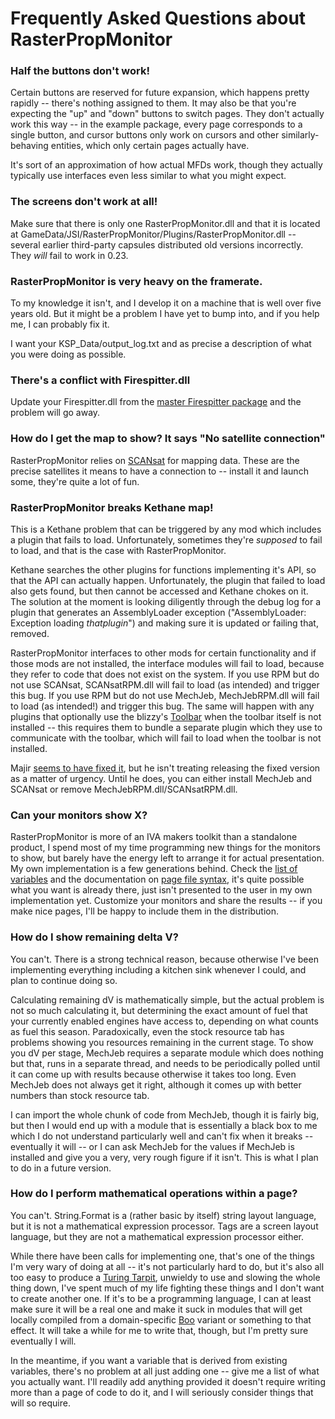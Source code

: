 # Frequently Asked Questions about RasterPropMonitor

### Half the buttons don't work!

Certain buttons are reserved for future expansion, which happens pretty rapidly -- there's nothing assigned to them. It may also be that you're expecting the "up" and "down" buttons to switch pages. They don't actually work this way -- in the example package, every page corresponds to a single button, and cursor buttons only work on cursors and other similarly-behaving entities, which only certain pages actually have.

It's sort of an approximation of how actual MFDs work, though they actually typically use interfaces even less similar to what you might expect. 

### The screens don't work at all!

Make sure that there is only one RasterPropMonitor.dll and that it is located at GameData/JSI/RasterPropMonitor/Plugins/RasterPropMonitor.dll -- several earlier third-party capsules distributed old versions incorrectly. They *will* fail to work in 0.23.

### RasterPropMonitor is very heavy on the framerate.

To my knowledge it isn't, and I develop it on a machine that is well over five years old. But it might be a problem I have yet to bump into, and if you help me, I can probably fix it.

I want your KSP_Data/output_log.txt and as precise a description of what you were doing as possible.

### There's a conflict with Firespitter.dll

Update your Firespitter.dll from the [master Firespitter package](http://kerbalspaceport.com/firespitter-propeller-plane-parts/) and the problem will go away.

### How do I get the map to show? It says "No satellite connection"

RasterPropMonitor relies on [SCANsat](http://forum.kerbalspaceprogram.com/threads/55832) for mapping data. These are the precise satellites it means to have a connection to -- install it and launch some, they're quite a lot of fun.

### RasterPropMonitor breaks Kethane map!

This is a Kethane problem that can be triggered by any mod which includes a plugin that fails to load. Unfortunately, sometimes they're *supposed* to fail to load, and that is the case with RasterPropMonitor.

Kethane searches the other plugins for functions implementing it's API, so that the API can actually happen. Unfortunately, the plugin that failed to load also gets found, but then cannot be accessed and Kethane chokes on it. The solution at the moment is looking diligently through the debug log for a plugin that generates an AssemblyLoader exception ("AssemblyLoader: Exception loading *thatplugin*") and making sure it is updated or failing that, removed.

RasterPropMonitor interfaces to other mods for certain functionality and if those mods are not installed, the interface modules will fail to load, because they refer to code that does not exist on the system. If you use RPM but do not use SCANsat, SCANsatRPM.dll will fail to load (as intended) and trigger this bug. If you use RPM but do not use MechJeb, MechJebRPM.dll will fail to load (as intended!) and trigger this bug. The same will happen with any plugins that optionally use the blizzy's [Toolbar](http://forum.kerbalspaceprogram.com/threads/60066) when the toolbar itself is not installed -- this requires them to bundle a separate plugin which they use to communicate with the toolbar, which will fail to load when the toolbar is not installed.

Majir [seems to have fixed it](https://github.com/Majiir/Kethane/commit/e97d806b63cad6921532a612974fd941c9f50209), but he isn't treating releasing the fixed version as a matter of urgency. Until he does, you can either install MechJeb and SCANsat or remove MechJebRPM.dll/SCANsatRPM.dll.

### Can your monitors show X?

RasterPropMonitor is more of an IVA makers toolkit than a standalone product, I spend most of my time programming new things for the monitors to show, but barely have the energy left to arrange it for actual presentation. My own implementation is a few generations behind. Check the [list of variables](https://github.com/Mihara/RasterPropMonitor/wiki/Defined-variables) and the documentation on [page file syntax](https://github.com/Mihara/RasterPropMonitor/wiki/Writing-page-definition-files), it's quite possible what you want is already there, just isn't presented to the user in my own implementation yet. Customize your monitors and share the results -- if you make nice pages, I'll be happy to include them in the distribution.

### How do I show remaining delta V?

You can't. There is a strong technical reason, because otherwise I've been implementing everything including a kitchen sink whenever I could, and plan to continue doing so.

Calculating remaining dV is mathematically simple, but the actual problem is not so much calculating it, but determining the exact amount of fuel that your currently enabled engines have access to, depending on what counts as fuel this season. Paradoxically, even the stock resource tab has problems showing you resources remaining in the current stage. To show you dV per stage, MechJeb requires a separate module which does nothing but that, runs in a separate thread, and needs to be periodically polled until it can come up with results because otherwise it takes too long. Even MechJeb does not always get it right, although it comes up with better numbers than stock resource tab.

I can import the whole chunk of code from MechJeb, though it is fairly big, but then I would end up with a module that is essentially a black box to me which I do not understand particularly well and can't fix when it breaks -- eventually it will -- or I can ask MechJeb for the values if MechJeb is installed and give you a very, very rough figure if it isn't. This is what I plan to do in a future version.

### How do I perform mathematical operations within a page? 

You can't. String.Format is a (rather basic by itself) string layout language, but it is not a mathematical expression processor. Tags are a screen layout language, but they are not a mathematical expression processor either.

While there have been calls for implementing one, that's one of the things I'm very wary of doing at all -- it's not particularly hard to do, but it's also all too easy to produce a [Turing Tarpit](https://en.wikipedia.org/wiki/Turing_tarpit), unwieldy to use and slowing the whole thing down, I've spent much of my life fighting these things and I don't want to create another one. If it's to be a programming language, I can at least make sure it will be a real one and make it suck in modules that will get locally compiled from a domain-specific [Boo](http://boo.codehaus.org/) variant or something to that effect. It will take a while for me to write that, though, but I'm pretty sure eventually I will.

In the meantime, if you want a variable that is derived from existing variables, there's no problem at all just adding one -- give me a list of what you actually want. I'll readily add anything provided it doesn't require writing more than a page of code to do it, and I will seriously consider things that will so require.
